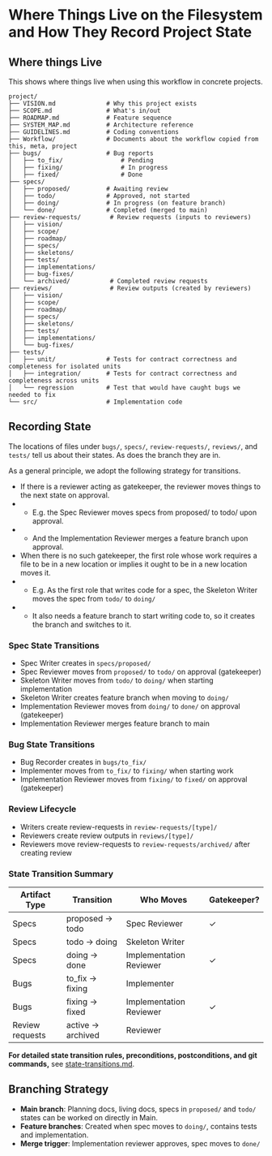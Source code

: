 # Where Things Live on the Filesystem and How They Record Project State

## Where things Live

This shows where things live when using this workflow in concrete projects.

```
project/
├── VISION.md              # Why this project exists
├── SCOPE.md               # What's in/out
├── ROADMAP.md             # Feature sequence
├── SYSTEM_MAP.md          # Architecture reference
├── GUIDELINES.md          # Coding conventions
├── Workflow/              # Documents about the workflow copied from this, meta, project
├── bugs/                  # Bug reports
│   ├── to_fix/                # Pending
│   ├── fixing/                # In progress
│   ├── fixed/                 # Done
├── specs/
│   ├── proposed/          # Awaiting review
│   ├── todo/              # Approved, not started
│   ├── doing/             # In progress (on feature branch)
│   └── done/              # Completed (merged to main)
├── review-requests/        # Review requests (inputs to reviewers)
│   ├── vision/
│   ├── scope/
│   ├── roadmap/
│   ├── specs/
│   ├── skeletons/
│   ├── tests/
│   ├── implementations/
│   ├── bug-fixes/
│   └── archived/           # Completed review requests
├── reviews/                # Review outputs (created by reviewers)
│   ├── vision/
│   ├── scope/
│   ├── roadmap/
│   ├── specs/
│   ├── skeletons/
│   ├── tests/
│   ├── implementations/
│   └── bug-fixes/
├── tests/
│   ├── unit/              # Tests for contract correctness and completeness for isolated units
│   ├── integration/       # Tests for contract correctness and completeness across units
│   └── regression         # Test that would have caught bugs we needed to fix
└── src/                   # Implementation code
```

## Recording State

The locations of files under `bugs/`, `specs/`, `review-requests/`, `reviews/`, and `tests/` tell us about their states.
As does the branch they are in.

As a general principle, we adopt the following strategy for transitions.
- If there is a reviewer acting as gatekeeper, the reviewer moves things to the next state on approval.
- - E.g. the Spec Reviewer moves specs from proposed/ to todo/ upon approval.
- - And the Implementation Reviewer merges a feature branch upon approval.
- When there is no such gatekeeper, the first role whose work requires a file to be in a new location or implies it ought to be in a new location moves it.
- - E.g. As the first role that writes code for a spec, the Skeleton Writer moves the spec from `todo/` to `doing/`
- - It also needs a feature branch to start writing code to, so it creates the branch and switches to it.

### Spec State Transitions

- Spec Writer creates in `specs/proposed/`
- Spec Reviewer moves from `proposed/` to `todo/` on approval (gatekeeper)
- Skeleton Writer moves from `todo/` to `doing/` when starting implementation
- Skeleton Writer creates feature branch when moving to `doing/`
- Implementation Reviewer moves from `doing/` to `done/` on approval (gatekeeper)
- Implementation Reviewer merges feature branch to main

### Bug State Transitions

- Bug Recorder creates in `bugs/to_fix/`
- Implementer moves from `to_fix/` to `fixing/` when starting work
- Implementation Reviewer moves from `fixing/` to `fixed/` on approval (gatekeeper)

### Review Lifecycle

- Writers create review-requests in `review-requests/[type]/`
- Reviewers create review outputs in `reviews/[type]/`
- Reviewers move review-requests to `review-requests/archived/` after creating review

### State Transition Summary

| Artifact Type | Transition | Who Moves | Gatekeeper? |
|---------------|------------|-----------|-------------|
| Specs | proposed → todo | Spec Reviewer | ✓ |
| Specs | todo → doing | Skeleton Writer | |
| Specs | doing → done | Implementation Reviewer | ✓ |
| Bugs | to_fix → fixing | Implementer | |
| Bugs | fixing → fixed | Implementation Reviewer | ✓ |
| Review requests | active → archived | Reviewer | |

**For detailed state transition rules, preconditions, postconditions, and git commands,** see [state-transitions.md](state-transitions.md).

## Branching Strategy

- **Main branch**: Planning docs, living docs, specs in `proposed/` and `todo/` states can be worked on directly in Main.
- **Feature branches**: Created when spec moves to `doing/`, contains tests and implementation.
- **Merge trigger**: Implementation reviewer approves, spec moves to `done/`
